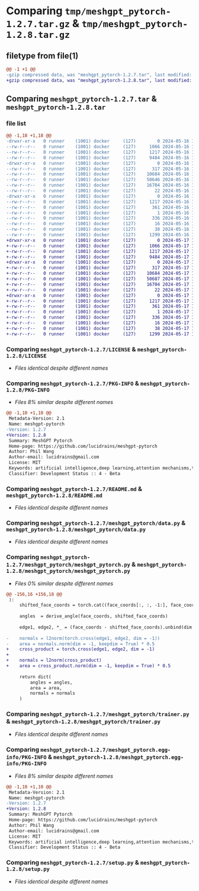 # Comparing `tmp/meshgpt_pytorch-1.2.7.tar.gz` & `tmp/meshgpt_pytorch-1.2.8.tar.gz`

## filetype from file(1)

```diff
@@ -1 +1 @@
-gzip compressed data, was "meshgpt_pytorch-1.2.7.tar", last modified: Thu May 16 12:38:23 2024, max compression
+gzip compressed data, was "meshgpt_pytorch-1.2.8.tar", last modified: Fri May 17 19:34:38 2024, max compression
```

## Comparing `meshgpt_pytorch-1.2.7.tar` & `meshgpt_pytorch-1.2.8.tar`

### file list

```diff
@@ -1,18 +1,18 @@
-drwxr-xr-x   0 runner    (1001) docker     (127)        0 2024-05-16 12:38:23.008121 meshgpt_pytorch-1.2.7/
--rw-r--r--   0 runner    (1001) docker     (127)     1066 2024-05-16 12:38:03.000000 meshgpt_pytorch-1.2.7/LICENSE
--rw-r--r--   0 runner    (1001) docker     (127)     1217 2024-05-16 12:38:23.008121 meshgpt_pytorch-1.2.7/PKG-INFO
--rw-r--r--   0 runner    (1001) docker     (127)     9484 2024-05-16 12:38:03.000000 meshgpt_pytorch-1.2.7/README.md
-drwxr-xr-x   0 runner    (1001) docker     (127)        0 2024-05-16 12:38:23.008121 meshgpt_pytorch-1.2.7/meshgpt_pytorch/
--rw-r--r--   0 runner    (1001) docker     (127)      317 2024-05-16 12:38:03.000000 meshgpt_pytorch-1.2.7/meshgpt_pytorch/__init__.py
--rw-r--r--   0 runner    (1001) docker     (127)    10684 2024-05-16 12:38:03.000000 meshgpt_pytorch-1.2.7/meshgpt_pytorch/data.py
--rw-r--r--   0 runner    (1001) docker     (127)    50646 2024-05-16 12:38:03.000000 meshgpt_pytorch-1.2.7/meshgpt_pytorch/meshgpt_pytorch.py
--rw-r--r--   0 runner    (1001) docker     (127)    16704 2024-05-16 12:38:03.000000 meshgpt_pytorch-1.2.7/meshgpt_pytorch/trainer.py
--rw-r--r--   0 runner    (1001) docker     (127)       22 2024-05-16 12:38:03.000000 meshgpt_pytorch-1.2.7/meshgpt_pytorch/version.py
-drwxr-xr-x   0 runner    (1001) docker     (127)        0 2024-05-16 12:38:23.008121 meshgpt_pytorch-1.2.7/meshgpt_pytorch.egg-info/
--rw-r--r--   0 runner    (1001) docker     (127)     1217 2024-05-16 12:38:22.000000 meshgpt_pytorch-1.2.7/meshgpt_pytorch.egg-info/PKG-INFO
--rw-r--r--   0 runner    (1001) docker     (127)      361 2024-05-16 12:38:23.000000 meshgpt_pytorch-1.2.7/meshgpt_pytorch.egg-info/SOURCES.txt
--rw-r--r--   0 runner    (1001) docker     (127)        1 2024-05-16 12:38:22.000000 meshgpt_pytorch-1.2.7/meshgpt_pytorch.egg-info/dependency_links.txt
--rw-r--r--   0 runner    (1001) docker     (127)      336 2024-05-16 12:38:23.000000 meshgpt_pytorch-1.2.7/meshgpt_pytorch.egg-info/requires.txt
--rw-r--r--   0 runner    (1001) docker     (127)       16 2024-05-16 12:38:23.000000 meshgpt_pytorch-1.2.7/meshgpt_pytorch.egg-info/top_level.txt
--rw-r--r--   0 runner    (1001) docker     (127)       38 2024-05-16 12:38:23.008121 meshgpt_pytorch-1.2.7/setup.cfg
--rw-r--r--   0 runner    (1001) docker     (127)     1299 2024-05-16 12:38:03.000000 meshgpt_pytorch-1.2.7/setup.py
+drwxr-xr-x   0 runner    (1001) docker     (127)        0 2024-05-17 19:34:38.583101 meshgpt_pytorch-1.2.8/
+-rw-r--r--   0 runner    (1001) docker     (127)     1066 2024-05-17 19:34:34.000000 meshgpt_pytorch-1.2.8/LICENSE
+-rw-r--r--   0 runner    (1001) docker     (127)     1217 2024-05-17 19:34:38.583101 meshgpt_pytorch-1.2.8/PKG-INFO
+-rw-r--r--   0 runner    (1001) docker     (127)     9484 2024-05-17 19:34:34.000000 meshgpt_pytorch-1.2.8/README.md
+drwxr-xr-x   0 runner    (1001) docker     (127)        0 2024-05-17 19:34:38.583101 meshgpt_pytorch-1.2.8/meshgpt_pytorch/
+-rw-r--r--   0 runner    (1001) docker     (127)      317 2024-05-17 19:34:34.000000 meshgpt_pytorch-1.2.8/meshgpt_pytorch/__init__.py
+-rw-r--r--   0 runner    (1001) docker     (127)    10684 2024-05-17 19:34:34.000000 meshgpt_pytorch-1.2.8/meshgpt_pytorch/data.py
+-rw-r--r--   0 runner    (1001) docker     (127)    50687 2024-05-17 19:34:34.000000 meshgpt_pytorch-1.2.8/meshgpt_pytorch/meshgpt_pytorch.py
+-rw-r--r--   0 runner    (1001) docker     (127)    16704 2024-05-17 19:34:34.000000 meshgpt_pytorch-1.2.8/meshgpt_pytorch/trainer.py
+-rw-r--r--   0 runner    (1001) docker     (127)       22 2024-05-17 19:34:34.000000 meshgpt_pytorch-1.2.8/meshgpt_pytorch/version.py
+drwxr-xr-x   0 runner    (1001) docker     (127)        0 2024-05-17 19:34:38.583101 meshgpt_pytorch-1.2.8/meshgpt_pytorch.egg-info/
+-rw-r--r--   0 runner    (1001) docker     (127)     1217 2024-05-17 19:34:38.000000 meshgpt_pytorch-1.2.8/meshgpt_pytorch.egg-info/PKG-INFO
+-rw-r--r--   0 runner    (1001) docker     (127)      361 2024-05-17 19:34:38.000000 meshgpt_pytorch-1.2.8/meshgpt_pytorch.egg-info/SOURCES.txt
+-rw-r--r--   0 runner    (1001) docker     (127)        1 2024-05-17 19:34:38.000000 meshgpt_pytorch-1.2.8/meshgpt_pytorch.egg-info/dependency_links.txt
+-rw-r--r--   0 runner    (1001) docker     (127)      336 2024-05-17 19:34:38.000000 meshgpt_pytorch-1.2.8/meshgpt_pytorch.egg-info/requires.txt
+-rw-r--r--   0 runner    (1001) docker     (127)       16 2024-05-17 19:34:38.000000 meshgpt_pytorch-1.2.8/meshgpt_pytorch.egg-info/top_level.txt
+-rw-r--r--   0 runner    (1001) docker     (127)       38 2024-05-17 19:34:38.583101 meshgpt_pytorch-1.2.8/setup.cfg
+-rw-r--r--   0 runner    (1001) docker     (127)     1299 2024-05-17 19:34:34.000000 meshgpt_pytorch-1.2.8/setup.py
```

### Comparing `meshgpt_pytorch-1.2.7/LICENSE` & `meshgpt_pytorch-1.2.8/LICENSE`

 * *Files identical despite different names*

### Comparing `meshgpt_pytorch-1.2.7/PKG-INFO` & `meshgpt_pytorch-1.2.8/PKG-INFO`

 * *Files 8% similar despite different names*

```diff
@@ -1,10 +1,10 @@
 Metadata-Version: 2.1
 Name: meshgpt-pytorch
-Version: 1.2.7
+Version: 1.2.8
 Summary: MeshGPT Pytorch
 Home-page: https://github.com/lucidrains/meshgpt-pytorch
 Author: Phil Wang
 Author-email: lucidrains@gmail.com
 License: MIT
 Keywords: artificial intelligence,deep learning,attention mechanisms,transformers,mesh generation
 Classifier: Development Status :: 4 - Beta
```

### Comparing `meshgpt_pytorch-1.2.7/README.md` & `meshgpt_pytorch-1.2.8/README.md`

 * *Files identical despite different names*

### Comparing `meshgpt_pytorch-1.2.7/meshgpt_pytorch/data.py` & `meshgpt_pytorch-1.2.8/meshgpt_pytorch/data.py`

 * *Files identical despite different names*

### Comparing `meshgpt_pytorch-1.2.7/meshgpt_pytorch/meshgpt_pytorch.py` & `meshgpt_pytorch-1.2.8/meshgpt_pytorch/meshgpt_pytorch.py`

 * *Files 0% similar despite different names*

```diff
@@ -156,16 +156,18 @@
 ):
     shifted_face_coords = torch.cat((face_coords[:, :, -1:], face_coords[:, :, :-1]), dim = 2)
 
     angles  = derive_angle(face_coords, shifted_face_coords)
 
     edge1, edge2, *_ = (face_coords - shifted_face_coords).unbind(dim = 2)
 
-    normals = l2norm(torch.cross(edge1, edge2, dim = -1))
-    area = normals.norm(dim = -1, keepdim = True) * 0.5
+    cross_product = torch.cross(edge1, edge2, dim = -1)
+
+    normals = l2norm(cross_product)
+    area = cross_product.norm(dim = -1, keepdim = True) * 0.5
 
     return dict(
         angles = angles,
         area = area,
         normals = normals
     )
```

### Comparing `meshgpt_pytorch-1.2.7/meshgpt_pytorch/trainer.py` & `meshgpt_pytorch-1.2.8/meshgpt_pytorch/trainer.py`

 * *Files identical despite different names*

### Comparing `meshgpt_pytorch-1.2.7/meshgpt_pytorch.egg-info/PKG-INFO` & `meshgpt_pytorch-1.2.8/meshgpt_pytorch.egg-info/PKG-INFO`

 * *Files 8% similar despite different names*

```diff
@@ -1,10 +1,10 @@
 Metadata-Version: 2.1
 Name: meshgpt-pytorch
-Version: 1.2.7
+Version: 1.2.8
 Summary: MeshGPT Pytorch
 Home-page: https://github.com/lucidrains/meshgpt-pytorch
 Author: Phil Wang
 Author-email: lucidrains@gmail.com
 License: MIT
 Keywords: artificial intelligence,deep learning,attention mechanisms,transformers,mesh generation
 Classifier: Development Status :: 4 - Beta
```

### Comparing `meshgpt_pytorch-1.2.7/setup.py` & `meshgpt_pytorch-1.2.8/setup.py`

 * *Files identical despite different names*

